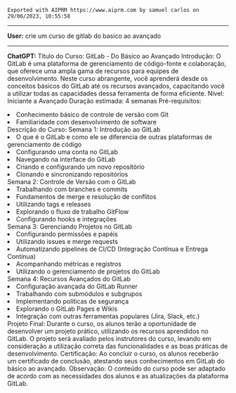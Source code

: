 ```
Exported with AIPRM https://www.aiprm.com by samuel carlos on 29/06/2023, 10:55:58
```

---


**User:**
crie um curso de gitlab do basico ao avançado

---

**ChatGPT:**
Título do Curso: GitLab - Do Básico ao Avançado
Introdução:
O GitLab é uma plataforma de gerenciamento de código-fonte e colaboração, que oferece uma ampla gama de recursos para
equipes de desenvolvimento. Neste curso abrangente, você aprenderá desde os conceitos básicos do GitLab até os recursos
avançados, capacitando você a utilizar todas as capacidades dessa ferramenta de forma eficiente.
Nível: Iniciante a Avançado
Duração estimada: 4 semanas
Pré-requisitos:
<li>Conhecimento básico de controle de versão com Git</li>
<li>Familiaridade com desenvolvimento de software</li>
Descrição do Curso:
Semana 1: Introdução ao GitLab
<li>O que é o GitLab e como ele se diferencia de outras plataformas de gerenciamento de código</li>
<li>Configurando uma conta no GitLab</li>
<li>Navegando na interface do GitLab</li>
<li>Criando e configurando um novo repositório</li>
<li>Clonando e sincronizando repositórios</li>
Semana 2: Controle de Versão com o GitLab
<li>Trabalhando com branches e commits</li>
<li>Fundamentos de merge e resolução de conflitos</li>
<li>Utilizando tags e releases</li>
<li>Explorando o fluxo de trabalho GitFlow</li>
<li>Configurando hooks e integrações</li>
Semana 3: Gerenciando Projetos no GitLab
<li>Configurando permissões e papéis</li>
<li>Utilizando issues e merge requests</li>
<li>Automatizando pipelines de CI/CD (Integração Contínua e Entrega Contínua)</li>
<li>Acompanhando métricas e registros</li>
<li>Utilizando o gerenciamento de projetos do GitLab</li>
Semana 4: Recursos Avançados do GitLab
<li>Configuração avançada do GitLab Runner</li>
<li>Trabalhando com submódulos e subgrupos</li>
<li>Implementando políticas de segurança</li>
<li>Explorando o GitLab Pages e Wikis</li>
<li>Integração com outras ferramentas populares (Jira, Slack, etc.)</li>
Projeto Final:
Durante o curso, os alunos terão a oportunidade de desenvolver um projeto prático, utilizando os recursos aprendidos no
GitLab. O projeto será avaliado pelos instrutores do curso, levando em consideração a utilização correta das
funcionalidades e as boas práticas de desenvolvimento.
Certificação:
Ao concluir o curso, os alunos receberão um certificado de conclusão, atestando seus conhecimentos em GitLab do básico
ao avançado.
Observação: O conteúdo do curso pode ser adaptado de acordo com as necessidades dos alunos e as atualizações da
plataforma GitLab.